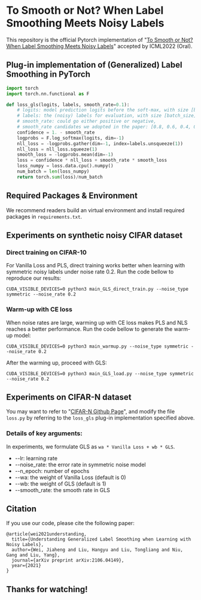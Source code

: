 # To Smooth or Not? When Label Smoothing Meets Noisy Labels

This repository is the official Pytorch implementation of "[To Smooth or Not? When Label Smoothing Meets Noisy Labels](https://arxiv.org/abs/2106.04149)" accepted by ICML2022 (Oral). 


## Plug-in implementation of (Generalized) Label Smoothing in PyTorch
```python
import torch
import torch.nn.functional as F

def loss_gls(logits, labels, smooth_rate=0.1):
    # logits: model prediction logits before the soft-max, with size [batch_size, classes]
    # labels: the (noisy) labels for evaluation, with size [batch_size]
    # smooth_rate: could go either positive or negative, 
    # smooth_rate candidates we adopted in the paper: [0.8, 0.6, 0.4, 0.2, 0.0, -0.2, -0.4, -0.6, -0.8, -1.0, -2.0, -4.0, -6.0, -8.0].
    confidence = 1. - smooth_rate
    logprobs = F.log_softmax(logits, dim=-1)
    nll_loss = -logprobs.gather(dim=-1, index=labels.unsqueeze(1))
    nll_loss = nll_loss.squeeze(1)
    smooth_loss = -logprobs.mean(dim=-1)
    loss = confidence * nll_loss + smooth_rate * smooth_loss
    loss_numpy = loss.data.cpu().numpy()
    num_batch = len(loss_numpy)
    return torch.sum(loss)/num_batch
```

## Required Packages & Environment
We recommend readers build an virtual environment and install required packages in ``requirements.txt``.

## Experiments on synthetic noisy CIFAR dataset

### Direct training on CIFAR-10
For Vanilla Loss and PLS, direct training works better when learning with symmetric noisy labels under noise rate 0.2. Run the code bellow to reproduce our results:

```
CUDA_VISIBLE_DEVICES=0 python3 main_GLS_direct_train.py --noise_type symmetric --noise_rate 0.2
```
### Warm-up with CE loss
When noise rates are large, warming up with CE loss makes PLS and NLS reaches a better performance. Run the code bellow to generate the warm-up model:

```
CUDA_VISIBLE_DEVICES=0 python3 main_warmup.py --noise_type symmetric --noise_rate 0.2
```

After the warming up, proceed with GLS:

```
CUDA_VISIBLE_DEVICES=0 python3 main_GLS_load.py --noise_type symmetric --noise_rate 0.2
```

## Experiments on CIFAR-N dataset
You may want to refer to "[CIFAR-N Github Page](https://github.com/UCSC-REAL/cifar-10-100n)", and modify the file ``loss.py`` by referring to the ``loss_gls`` plug-in implementation specified above.

### Details of key arguments:

In experiments, we formulate GLS as  ``wa * Vanilla Loss + wb * GLS``.

* --lr: learning rate
* --noise_rate: the error rate in symmetric noise model
* --n_epoch: number of epochs 
* --wa: the weight of Vanilla Loss (default is 0)
* --wb: the weight of GLS (default is 1)
* --smooth_rate: the smooth rate in GLS


## Citation

If you use our code, please cite the following paper:

```
@article{wei2021understanding,
  title={Understanding Generalized Label Smoothing when Learning with Noisy Labels},
  author={Wei, Jiaheng and Liu, Hangyu and Liu, Tongliang and Niu, Gang and Liu, Yang},
  journal={arXiv preprint arXiv:2106.04149},
  year={2021}
}

```

## Thanks for watching!
